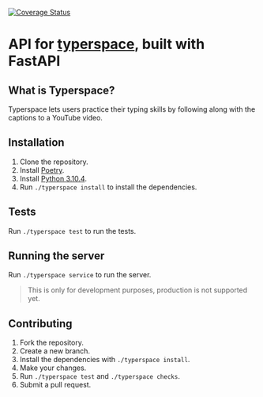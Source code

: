 [![Coverage Status](https://coveralls.io/repos/github/MatthewDamiata/typerspace-api/badge.svg?branch=main)](https://coveralls.io/github/MatthewDamiata/typerspace-api?branch=main)

# API for [typerspace](https://github.com/benjaminlapidus/typerspace), built with FastAPI

## What is Typerspace?
Typerspace lets users practice their typing skills by following along with the captions to a YouTube video.

## Installation

1. Clone the repository.
2. Install [Poetry](https://python-poetry.org/).
2. Install [Python 3.10.4](https://www.python.org/downloads/release/python-3104/).
3. Run `./typerspace install` to install the dependencies.

## Tests

Run `./typerspace test` to run the tests.

## Running the server

Run `./typerspace service` to run the server.
> This is only for development purposes, production is not supported yet.

## Contributing

1. Fork the repository.
2. Create a new branch.
3. Install the dependencies with `./typerspace install`.
3. Make your changes.
4. Run `./typerspace test` and `./typerspace checks`.
6. Submit a pull request.
